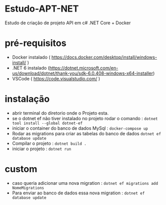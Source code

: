 # Estudo-APT-NET
Estudo de criação de projeto API em c# .NET Core + Docker

# pré-requisitos
  - Docker instalado ( https://docs.docker.com/desktop/install/windows-install/ )
  - .NET 6 instalado (https://dotnet.microsoft.com/en-us/download/dotnet/thank-you/sdk-6.0.408-windows-x64-installer)
  - VSCode ( https://code.visualstudio.com/ )

# instalação
  - abrir terminal do diretorio onde o Projeto esta.
  - se o dotnet ef não tiver instalado no projeto rodar o comando : `dotnet tool install --global dotnet-ef`
  - iniciar o container do banco de dados MySql : `docker-compose up`
  - Rodar as migrations para criar as tabelas do banco de dados `dotnet ef database update`
  - Compilar o projeto : `dotnet build .`
  - iniciar o projeto : `dotnet run`


# custom
  - caso queria adicionar uma nova migration : `dotnet ef migrations add NomeMigrations`
  - Para enviar ao banco de dados essa nova migration : `dotnet ef database update`